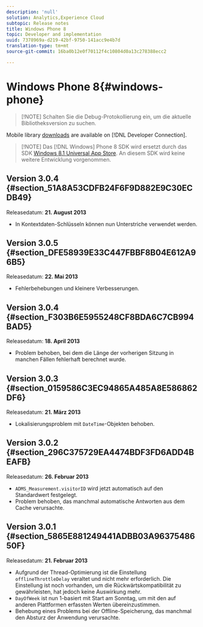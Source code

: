 ```yaml
---
description: 'null'
solution: Analytics,Experience Cloud
subtopic: Release notes
title: Windows Phone 8
topic: Developer and implementation
uuid: 7378969a-d219-42bf-9750-141acc9e4b7d
translation-type: tm+mt
source-git-commit: 16ba0b12e0f70112f4c10804d0a13c278388ecc2

---
```



# Windows Phone 8{#windows-phone}

> [!NOTE] Schalten Sie die Debug-Protokollierung ein, um die aktuelle Bibliotheksversion zu suchen.

Mobile library [downloads](https://marketing.adobe.com/developer/get-started/mobile/c-measuring-mobile-applications) are available on [!DNL Developer Connection].

> [!NOTE] Das [!DNL Windows] Phone 8 SDK wird ersetzt durch das SDK [Windows 8.1 Universal App Store](../appmeasurement-release-notes/c-release-notes-winu.md). An diesem SDK wird keine weitere Entwicklung vorgenommen.

## Version 3.0.4 {#section_51A8A53CDFB24F6F9D882E9C30ECDB49}

Releasedatum: **21. August 2013**

* In Kontextdaten-Schlüsseln können nun Unterstriche verwendet werden.

## Version 3.0.5 {#section_DFE58939E33C447FBBF8B04E612A96B5}

Releasedatum: **22. Mai 2013**

* Fehlerbehebungen und kleinere Verbesserungen.

## Version 3.0.4 {#section_F303B6E5955248CF8BDA6C7CB994BAD5}

Releasedatum: **18. April 2013**

* Problem behoben, bei dem die Länge der vorherigen Sitzung in manchen Fällen fehlerhaft berechnet wurde.

## Version 3.0.3 {#section_0159586C3EC94865A485A8E586862DF6}

Releasedatum: **21. März 2013**

* Lokalisierungsproblem mit `DateTime`-Objekten behoben.

## Version 3.0.2 {#section_296C375729EA4474BDF3FD6ADD4BEAFB}

Releasedatum: **26. Februar 2013**

* `ADMS_Measurement.visitorID` wird jetzt automatisch auf den Standardwert festgelegt.
* Problem behoben, das manchmal automatische Antworten aus dem Cache verursachte.

## Version 3.0.1 {#section_5865E881249441ADBB03A9637548650F}

Releasedatum: **21. Februar 2013**

* Aufgrund der Thread-Optimierung ist die Einstellung `offlineThrottleDelay` veraltet und nicht mehr erforderlich. Die Einstellung ist noch vorhanden, um die Rückwärtskompatibilität zu gewährleisten, hat jedoch keine Auswirkung mehr.
* `DayOfWeek` ist nun 1-basiert mit Start am Sonntag, um mit den auf anderen Plattformen erfassten Werten übereinzustimmen.
* Behebung eines Problems bei der Offline-Speicherung, das manchmal den Absturz der Anwendung verursachte.

